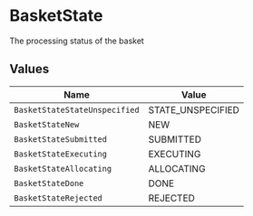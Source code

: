 # BasketState

The processing status of the basket


## Values

| Name                          | Value                         |
| ----------------------------- | ----------------------------- |
| `BasketStateStateUnspecified` | STATE_UNSPECIFIED             |
| `BasketStateNew`              | NEW                           |
| `BasketStateSubmitted`        | SUBMITTED                     |
| `BasketStateExecuting`        | EXECUTING                     |
| `BasketStateAllocating`       | ALLOCATING                    |
| `BasketStateDone`             | DONE                          |
| `BasketStateRejected`         | REJECTED                      |